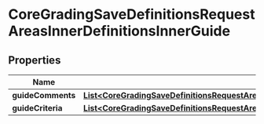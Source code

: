 

# CoreGradingSaveDefinitionsRequestAreasInnerDefinitionsInnerGuide


## Properties

| Name | Type | Description | Notes |
|------------ | ------------- | ------------- | -------------|
|**guideComments** | [**List&lt;CoreGradingSaveDefinitionsRequestAreasInnerDefinitionsInnerGuideGuideCommentsInner&gt;**](CoreGradingSaveDefinitionsRequestAreasInnerDefinitionsInnerGuideGuideCommentsInner.md) |  |  [optional] |
|**guideCriteria** | [**List&lt;CoreGradingSaveDefinitionsRequestAreasInnerDefinitionsInnerGuideGuideCriteriaInner&gt;**](CoreGradingSaveDefinitionsRequestAreasInnerDefinitionsInnerGuideGuideCriteriaInner.md) |  |  [optional] |



